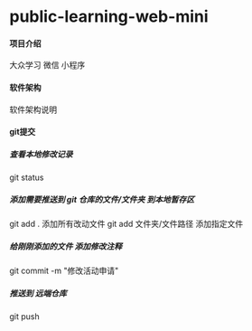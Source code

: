 ﻿# public-learning-web-mini

#### 项目介绍
大众学习 微信 小程序

#### 软件架构
软件架构说明


#### git提交

##### 查看本地修改记录

git status


##### 添加需要推送到 git 仓库的文件/文件夹 到本地暂存区

git add .                                            添加所有改动文件
git add 文件夹/文件路径  	        添加指定文件

	
##### 给刚刚添加的文件 添加修改注释

git commit -m "修改活动申请"


##### 推送到 远端仓库

git push

